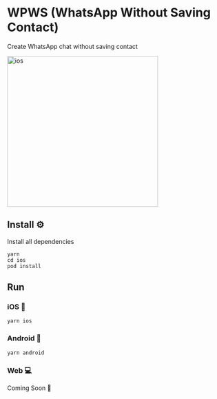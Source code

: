 # WPWS (WhatsApp Without Saving Contact)
Create WhatsApp chat without saving contact

<img src="https://i.imgur.com/Qo99eJW.png" width="350" title="ios">

## Install :gear:
Install all dependencies

```
yarn
cd ios
pod install
```
## Run

### iOS :iphone:

```
yarn ios
```

### Android :robot:

```
yarn android
```

### Web :computer:

Coming Soon :star_struck:

